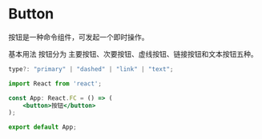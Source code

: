 # Button

按钮是一种命令组件，可发起一个即时操作。

基本用法
按钮分为 主要按钮、次要按钮、虚线按钮、链接按钮和文本按钮五种。

```js
type?: "primary" | "dashed" | "link" | "text";
```

```jsx
import React from 'react';

const App: React.FC = () => (
    <button>按钮</button>
);

export default App;
```
